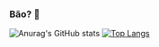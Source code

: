 ### Bão? 🤠

![Anurag's GitHub stats](https://github-readme-stats.vercel.app/api?username=tuliothegreat&theme=github_dark&show_icons=true)
[![Top Langs](https://github-readme-stats.vercel.app/api/top-langs/?username=tuliothegreat&layout=compact)](https://github.com/anuraghazra/github-readme-stats)

